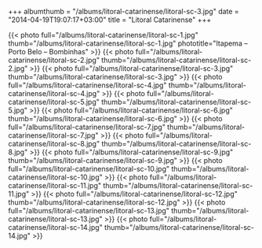 +++
albumthumb = "/albums/litoral-catarinense/litoral-sc-3.jpg"
date = "2014-04-19T19:07:17+03:00"
title = "Litoral Catarinense"
+++

{{< photo full="/albums/litoral-catarinense/litoral-sc-1.jpg" thumb="/albums/litoral-catarinense/litoral-sc-1.jpg" 
phototitle="Itapema – Porto Belo – Bombinhas" >}}
{{< photo full="/albums/litoral-catarinense/litoral-sc-2.jpg" 
         thumb="/albums/litoral-catarinense/litoral-sc-2.jpg"  >}}
{{< photo full="/albums/litoral-catarinense/litoral-sc-3.jpg" 
         thumb="/albums/litoral-catarinense/litoral-sc-3.jpg"  >}}
{{< photo full="/albums/litoral-catarinense/litoral-sc-4.jpg" 
         thumb="/albums/litoral-catarinense/litoral-sc-4.jpg"  >}}
{{< photo full="/albums/litoral-catarinense/litoral-sc-5.jpg" 
         thumb="/albums/litoral-catarinense/litoral-sc-5.jpg"  >}}
{{< photo full="/albums/litoral-catarinense/litoral-sc-6.jpg" 
         thumb="/albums/litoral-catarinense/litoral-sc-6.jpg"  >}}
{{< photo full="/albums/litoral-catarinense/litoral-sc-7.jpg" 
         thumb="/albums/litoral-catarinense/litoral-sc-7.jpg"  >}}
{{< photo full="/albums/litoral-catarinense/litoral-sc-8.jpg" 
         thumb="/albums/litoral-catarinense/litoral-sc-8.jpg"  >}}
{{< photo full="/albums/litoral-catarinense/litoral-sc-9.jpg" 
         thumb="/albums/litoral-catarinense/litoral-sc-9.jpg"  >}}
{{< photo full="/albums/litoral-catarinense/litoral-sc-10.jpg" 
         thumb="/albums/litoral-catarinense/litoral-sc-10.jpg"  >}}
{{< photo full="/albums/litoral-catarinense/litoral-sc-11.jpg" 
         thumb="/albums/litoral-catarinense/litoral-sc-11.jpg"  >}}
{{< photo full="/albums/litoral-catarinense/litoral-sc-12.jpg" 
         thumb="/albums/litoral-catarinense/litoral-sc-12.jpg"  >}}
{{< photo full="/albums/litoral-catarinense/litoral-sc-13.jpg" 
         thumb="/albums/litoral-catarinense/litoral-sc-13.jpg"  >}}
{{< photo full="/albums/litoral-catarinense/litoral-sc-14.jpg" 
         thumb="/albums/litoral-catarinense/litoral-sc-14.jpg"  >}}